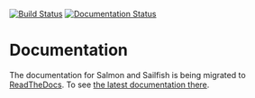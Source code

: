 [![Build Status](https://travis-ci.org/kingsfordgroup/sailfish.svg?branch=develop)](https://travis-ci.org/kingsfordgroup/sailfish)
[![Documentation Status](https://readthedocs.org/projects/sailfish/badge/?version=develop)](https://readthedocs.org/projects/sailfish/?badge=develop)

Documentation
==============

The documentation for Salmon and Sailfish is being migrated to [ReadTheDocs](http://readthedocs.org).
To see [the latest documentation there](http://sailfish.readthedocs.org).
